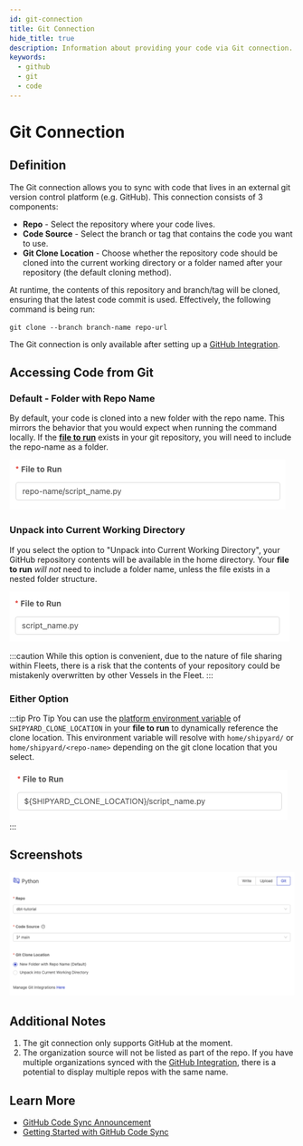 ```yaml
---
id: git-connection
title: Git Connection
hide_title: true
description: Information about providing your code via Git connection.
keywords:
  - github
  - git
  - code
---
```


# Git Connection

## Definition

The Git connection allows you to sync with code that lives in an external git version control platform \(e.g. GitHub\). This connection consists of 3 components:

- **Repo** - Select the repository where your code lives.
- **Code Source** - Select the branch or tag that contains the code you want to use.
- **Git Clone Location** - Choose whether the repository code should be cloned into the current working directory or a folder named after your repository \(the default cloning method\).

At runtime, the contents of this repository and branch/tag will be cloned, ensuring that the latest code commit is used. Effectively, the following command is being run:

`git clone --branch branch-name repo-url`

The Git connection is only available after setting up a [GitHub Integration](../admin/integrations/github-integration.md).

## Accessing Code from Git

### Default - Folder with Repo Name

By default, your code is cloned into a new folder with the repo name. This mirrors the behavior that you would expect when running the command locally. If the [**file to run**](command.md#file-to-run) exists in your git repository, you will need to include the repo-name as a folder.

![Including the repo name as a folder](../../.gitbook/assets/folder_in_file_to_run.png)

### Unpack into Current Working Directory

If you select the option to "Unpack into Current Working Directory", your GitHub repository contents will be available in the home directory. Your **file to run** _will not_ need to include a folder name, unless the file exists in a nested folder structure.

![](../../.gitbook/assets/no_folder_file_to_run.png)

:::caution
While this option is convenient, due to the nature of file sharing within Fleets, there is a risk that the contents of your repository could be mistakenly overwritten by other Vessels in the Fleet.
:::

### Either Option

:::tip Pro Tip
You can use the [platform environment variable](../shipyard-environment-variables.md) of `SHIPYARD_CLONE_LOCATION` in your **file to run** to dynamically reference the clone location. This environment variable will resolve with `home/shipyard/` or `home/shipyard/<repo-name>` depending on the git clone location that you select.

![](../../.gitbook/assets/dynamic_clone_location_folder.png)
:::

## Screenshots

![](../../.gitbook/assets/github_code_sync.png)

## Additional Notes

1. The git connection only supports GitHub at the moment.
2. The organization source will not be listed as part of the repo. If you have multiple organizations synced with the [GitHub Integration](../admin/integrations/github-integration.md), there is a potential to display multiple repos with the same name.

## Learn More

- [GitHub Code Sync Announcement](https://www.shipyardapp.com/blog/automating-github-code-sync/)
- [Getting Started with GitHub Code Sync](https://www.shipyardapp.com/blog/automate-deployment-github-code/)
